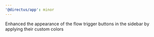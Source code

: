 ```yaml
---
'@directus/app': minor
---
```


Enhanced the appearance of the flow trigger buttons in the sidebar by applying their custom colors